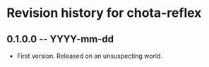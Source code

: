 # Revision history for chota-reflex

## 0.1.0.0 -- YYYY-mm-dd

* First version. Released on an unsuspecting world.
